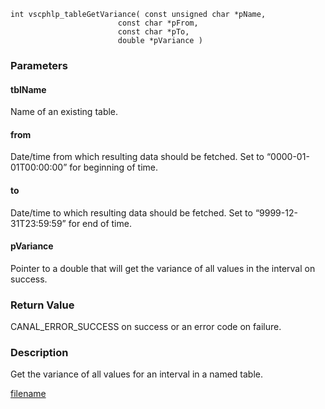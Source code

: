 


```clike
int vscphlp_tableGetVariance( const unsigned char *pName, 
                        const char *pFrom, 
                        const char *pTo,
                        double *pVariance )
```

### Parameters

#### tblName
Name of an existing table.

#### from
Date/time from which resulting data should be fetched. Set to “0000-01-01T00:00:00” for beginning of time.

#### to
Date/time to which resulting data should be fetched. Set to “9999-12-31T23:59:59” for end of time.

#### pVariance
Pointer to a double that will get the variance of all values in the interval on success.

### Return Value
CANAL_ERROR_SUCCESS on success or an error code on failure. 

### Description
Get the variance of all values for an interval in a named table. 




[filename](./bottom_copyright.md ':include')